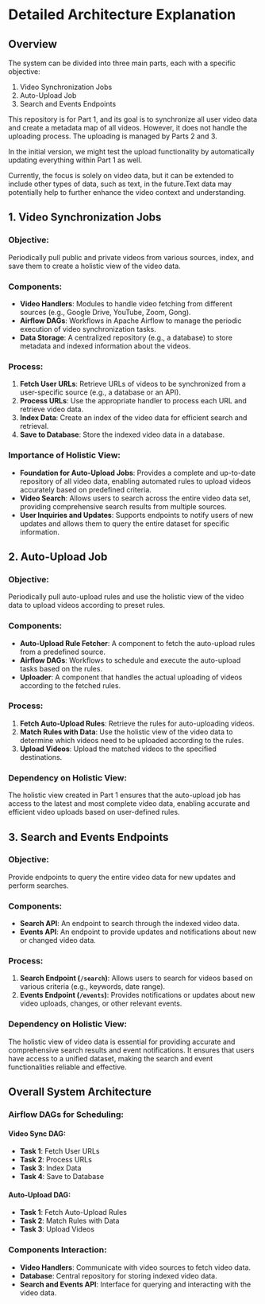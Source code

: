 # Detailed Architecture Explanation

## Overview

The system can be divided into three main parts, each with a specific objective:

1. Video Synchronization Jobs
2. Auto-Upload Job
3. Search and Events Endpoints

This repository is for Part 1, and its goal is to synchronize all user video data and create a metadata map of all videos. However, it does not handle the uploading process. The uploading is managed by Parts 2 and 3. 

In the initial version, we might test the upload functionality by automatically updating everything within Part 1 as well.

Currently, the focus is solely on video data, but it can be extended to include other types of data, such as text, in the future.Text data may potentially help to further enhance the video context and understanding. 


## 1. Video Synchronization Jobs

### Objective:
Periodically pull public and private videos from various sources, index, and save them to create a holistic view of the video data.

### Components:
- **Video Handlers**: Modules to handle video fetching from different sources (e.g., Google Drive, YouTube, Zoom, Gong).
- **Airflow DAGs**: Workflows in Apache Airflow to manage the periodic execution of video synchronization tasks.
- **Data Storage**: A centralized repository (e.g., a database) to store metadata and indexed information about the videos.

### Process:
1. **Fetch User URLs**: Retrieve URLs of videos to be synchronized from a user-specific source (e.g., a database or an API).
2. **Process URLs**: Use the appropriate handler to process each URL and retrieve video data.
3. **Index Data**: Create an index of the video data for efficient search and retrieval.
4. **Save to Database**: Store the indexed video data in a database.

### Importance of Holistic View:
- **Foundation for Auto-Upload Jobs**: Provides a complete and up-to-date repository of all video data, enabling automated rules to upload videos accurately based on predefined criteria.
- **Video Search**: Allows users to search across the entire video data set, providing comprehensive search results from multiple sources.
- **User Inquiries and Updates**: Supports endpoints to notify users of new updates and allows them to query the entire dataset for specific information.

## 2. Auto-Upload Job

### Objective:
Periodically pull auto-upload rules and use the holistic view of the video data to upload videos according to preset rules.

### Components:
- **Auto-Upload Rule Fetcher**: A component to fetch the auto-upload rules from a predefined source.
- **Airflow DAGs**: Workflows to schedule and execute the auto-upload tasks based on the rules.
- **Uploader**: A component that handles the actual uploading of videos according to the fetched rules.

### Process:
1. **Fetch Auto-Upload Rules**: Retrieve the rules for auto-uploading videos.
2. **Match Rules with Data**: Use the holistic view of the video data to determine which videos need to be uploaded according to the rules.
3. **Upload Videos**: Upload the matched videos to the specified destinations.

### Dependency on Holistic View:
The holistic view created in Part 1 ensures that the auto-upload job has access to the latest and most complete video data, enabling accurate and efficient video uploads based on user-defined rules.

## 3. Search and Events Endpoints

### Objective:
Provide endpoints to query the entire video data for new updates and perform searches.

### Components:
- **Search API**: An endpoint to search through the indexed video data.
- **Events API**: An endpoint to provide updates and notifications about new or changed video data.

### Process:
1. **Search Endpoint (`/search`)**: Allows users to search for videos based on various criteria (e.g., keywords, date range).
2. **Events Endpoint (`/events`)**: Provides notifications or updates about new video uploads, changes, or other relevant events.

### Dependency on Holistic View:
The holistic view of video data is essential for providing accurate and comprehensive search results and event notifications. It ensures that users have access to a unified dataset, making the search and event functionalities reliable and effective.

## Overall System Architecture

### Airflow DAGs for Scheduling:

#### Video Sync DAG:
- **Task 1**: Fetch User URLs
- **Task 2**: Process URLs
- **Task 3**: Index Data
- **Task 4**: Save to Database

#### Auto-Upload DAG:
- **Task 1**: Fetch Auto-Upload Rules
- **Task 2**: Match Rules with Data
- **Task 3**: Upload Videos

### Components Interaction:
- **Video Handlers**: Communicate with video sources to fetch video data.
- **Database**: Central repository for storing indexed video data.
- **Search and Events API**: Interface for querying and interacting with the video data.
